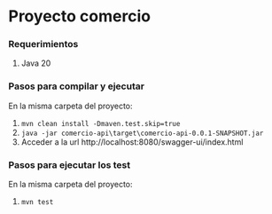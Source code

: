 # Proyecto comercio

### Requerimientos

1. Java 20

### Pasos para compilar y ejecutar

En la misma carpeta del proyecto:

1. ```mvn clean install -Dmaven.test.skip=true```
2. ```java -jar comercio-api\target\comercio-api-0.0.1-SNAPSHOT.jar```
3. Acceder a la url http://localhost:8080/swagger-ui/index.html

### Pasos para ejecutar los test

En la misma carpeta del proyecto:

1. ```mvn test```
